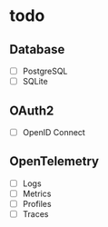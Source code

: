 # todo

## Database

- [ ] PostgreSQL
- [ ] SQLite

## OAuth2

- [ ] OpenID Connect

## OpenTelemetry

- [ ] Logs
- [ ] Metrics
- [ ] Profiles
- [ ] Traces
